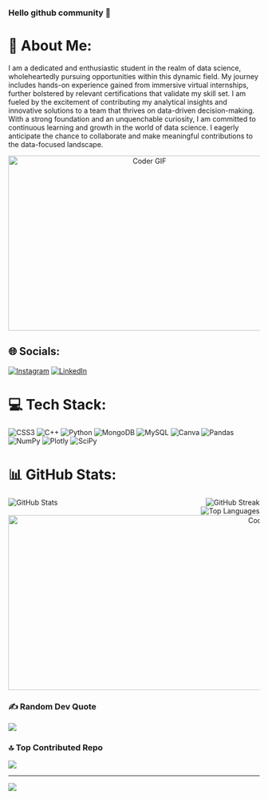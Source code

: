 ### Hello github community 👋
# 💫 About Me:
I am a dedicated and enthusiastic student in the realm of data science, wholeheartedly pursuing opportunities within this dynamic field. My journey includes hands-on experience gained from immersive virtual internships, further bolstered by relevant certifications that validate my skill set. I am fueled by the excitement of contributing my analytical insights and innovative solutions to a team that thrives on data-driven decision-making. With a strong foundation and an unquenchable curiosity, I am committed to continuous learning and growth in the world of data science. I eagerly anticipate the chance to collaborate and make meaningful contributions to the data-focused landscape.
<p align="center">
  <img alt="Coder GIF" height="350" width="550" src="https://analyticsindiamag.com/wp-content/uploads/2018/12/developer-dribbble.gif" />
</p>


## 🌐 Socials:
[![Instagram](https://img.shields.io/badge/Instagram-%23E4405F.svg?logo=Instagram&logoColor=white)](https://instagram.com/https://instagram.com/_.sumit_07?igshid=NGExMmI2YTkyZg==) [![LinkedIn](https://img.shields.io/badge/LinkedIn-%230077B5.svg?logo=linkedin&logoColor=white)](https://linkedin.com/in/www.linkedin.com/in/sumit-kumar-04a105275) 

# 💻 Tech Stack:
![CSS3](https://img.shields.io/badge/css3-%231572B6.svg?style=flat&logo=css3&logoColor=white) ![C++](https://img.shields.io/badge/c++-%2300599C.svg?style=flat&logo=c%2B%2B&logoColor=white) ![Python](https://img.shields.io/badge/python-3670A0?style=flat&logo=python&logoColor=ffdd54) ![MongoDB](https://img.shields.io/badge/MongoDB-%234ea94b.svg?style=flat&logo=mongodb&logoColor=white) ![MySQL](https://img.shields.io/badge/mysql-%2300f.svg?style=flat&logo=mysql&logoColor=white) ![Canva](https://img.shields.io/badge/Canva-%2300C4CC.svg?style=flat&logo=Canva&logoColor=white) ![Pandas](https://img.shields.io/badge/pandas-%23150458.svg?style=flat&logo=pandas&logoColor=white) ![NumPy](https://img.shields.io/badge/numpy-%23013243.svg?style=flat&logo=numpy&logoColor=white) ![Plotly](https://img.shields.io/badge/Plotly-%233F4F75.svg?style=flat&logo=plotly&logoColor=white) ![SciPy](https://img.shields.io/badge/SciPy-%230C55A5.svg?style=flat&logo=scipy&logoColor=%white)
# 📊 GitHub Stats:
<div style="display: flex; justify-content: space-between;">
  <div>
    <img src="https://github-readme-stats.vercel.app/api?username=Sumitkumar-07&theme=nightowl&hide_border=true&include_all_commits=true&count_private=false" alt="GitHub Stats" />
  </div>
  <div>
    <img src="https://github-readme-streak-stats.herokuapp.com/?user=Sumitkumar-07&theme=nightowl&hide_border=true" alt="GitHub Streak" />
  </div>
</div>

<div style="display: flex; justify-content: flex-end;">
  <img src="https://github-readme-stats.vercel.app/api/top-langs/?username=Sumitkumar-07&theme=nightowl&hide_border=true&include_all_commits=true&count_private=false&layout=compact" alt="Top Languages" />
</div>

<div align="right">
  <img alt="Coder GIF" height="350" width="550" src="https://physicsgurukul.files.wordpress.com/2019/02/character-1.gif" />
</div>


### ✍️ Random Dev Quote
![](https://quotes-github-readme.vercel.app/api?type=vetical&theme=dark)

### 🔝 Top Contributed Repo
![](https://github-contributor-stats.vercel.app/api?username=Sumitkumar-07&limit=5&theme=dark&combine_all_yearly_contributions=true)

---
[![](https://visitcount.itsvg.in/api?id=Sumitkumar-07&icon=0&color=0)](https://visitcount.itsvg.in)

<!-- Proudly created with GPRM ( https://gprm.itsvg.in ) -->
